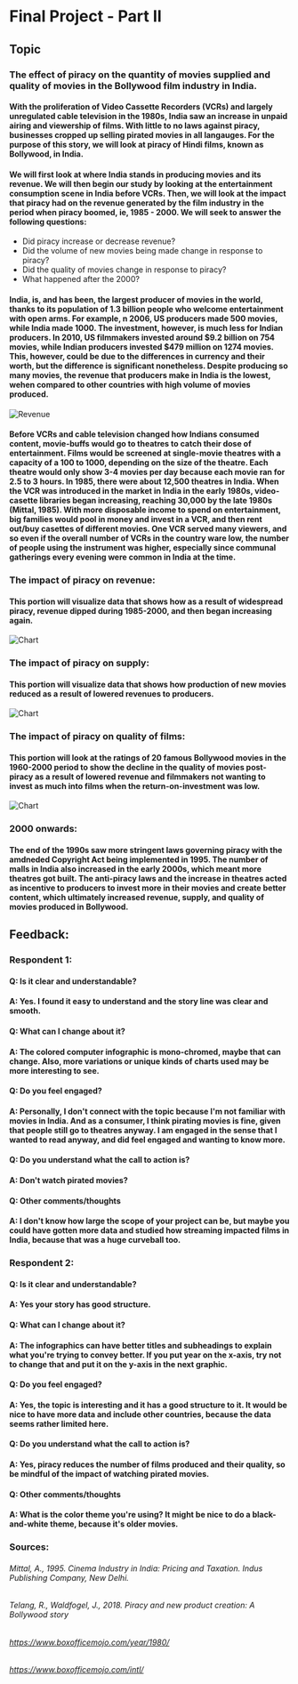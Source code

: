 # Final Project - Part II

## Topic 

### The effect of piracy on the quantity of movies supplied and quality of movies in the Bollywood film industry in India. 

#### With the proliferation of Video Cassette Recorders (VCRs) and largely unregulated cable television in the 1980s, India saw an increase in unpaid airing and viewership of films. With little to no laws against piracy, businesses cropped up selling pirated movies in all langauges. For the purpose of this story, we will look at piracy of Hindi films, known as Bollywood, in India. 

#### We will first look at where India stands in producing movies and its revenue. We will then begin our study by looking at the entertainment consumption scene in India before VCRs. Then, we will look at the impact that piracy had on the revenue generated by the film industry in the period when piracy boomed, ie, 1985 - 2000. We will seek to answer the following questions: 
* Did piracy increase or decrease revenue? 
* Did the volume of new movies being made change in response to piracy? 
* Did the quality of movies change in response to piracy? 
* What happened after the 2000?

#### India, is, and has been, the largest producer of movies in the world, thanks to its population of 1.3 billion people who welcome entertainment with open arms. For example, n 2006, US producers made 500 movies, while India made 1000. The investment, however, is much less for Indian producers. In 2010, US filmmakers invested around $9.2 billion on 754 movies, while Indian producers invested $479 million on 1274 movies. This, however, could be due to the differences in currency and their worth, but the difference is significant nonetheless. Despite producing so many movies, the revenue that producers make in India is the lowest, wehen compared to other countries with high volume of movies produced. 

![Revenue](revenue_countries.png)

#### Before VCRs and cable television changed how Indians consumed content, movie-buffs would go to theatres to catch their dose of entertainment. Films would be screened at single-movie theatres with a capacity of a 100 to 1000, depending on the size of the theatre. Each theatre would only show 3-4 movies per day because each movie ran for 2.5 to 3 hours. In 1985, there were about 12,500 theatres in India. When the VCR was introduced in the market in India in the early 1980s, video-casette libraries began increasing, reaching 30,000 by the late 1980s (Mittal, 1985). With more disposable income to spend on entertainment, big families would pool in money and invest in a VCR, and then rent out/buy casettes of different movies. One VCR served many viewers, and so even if the overall number of VCRs in the country ware low, the number of people using the instrument was higher, especially since communal gatherings every evening were common in India at the time.  

### The impact of piracy on revenue: 

#### This portion will visualize data that shows how as a result of widespread piracy, revenue dipped during 1985-2000, and then began increasing again. 

![Chart](chart.jpeg)

### The impact of piracy on supply: 

#### This portion will visualize data that shows how production of new movies reduced as a result of lowered revenues to producers. 

![Chart](chart.jpeg)

### The impact of piracy on quality of films: 

#### This portion will look at the ratings of 20 famous Bollywood movies in the 1960-2000 period to show the decline in the quality of movies post-piracy as a result of lowered revenue and filmmakers not wanting to invest as much into films when the return-on-investment was low. 

![Chart](chart.jpeg)

### 2000 onwards: 

#### The end of the 1990s saw more stringent laws governing piracy with the amdneded Copyright Act being implemented in 1995. The number of malls in India also increased in the early 2000s, which meant more theatres got built. The anti-piracy laws and the increase in theatres acted as incentive to producers to invest more in their movies and create better content, which ultimately increased revenue, supply, and quality of movies produced in Bollywood. 

## Feedback: 

### Respondent 1: 

#### Q: Is it clear and understandable? 
#### A: Yes. I found it easy to understand and the story line was clear and smooth. 

#### Q: What can I change about it? 
#### A: The colored computer infographic is mono-chromed, maybe that can change. Also, more variations or unique kinds of charts used may be more interesting to see. 

#### Q: Do you feel engaged? 
#### A: Personally, I don't connect with the topic because I'm not familiar with movies in India. And as a consumer, I think pirating movies is fine, given that people still go to theatres anyway. I am engaged in the sense that I wanted to read anyway, and did feel engaged and wanting to know more. 

#### Q: Do you understand what the call to action is?
#### A: Don't watch pirated movies? 

#### Q: Other comments/thoughts
#### A: I don't know how large the scope of your project can be, but maybe you could have gotten more data and studied how streaming impacted films in India, because that was a huge curveball too. 

### Respondent 2: 

#### Q: Is it clear and understandable? 
#### A: Yes your story has good structure. 

#### Q: What can I change about it? 
#### A: The infographics can have better titles and subheadings to explain what you're trying to convey better. If you put year on the x-axis, try not to change that and put it on the y-axis in the next graphic. 

#### Q: Do you feel engaged? 
#### A: Yes, the topic is interesting and it has a good structure to it. It would be nice to have more data and include other countries, because the data seems rather limited here. 

#### Q: Do you understand what the call to action is?
#### A: Yes, piracy reduces the number of films produced and their quality, so be mindful of the impact of watching pirated movies. 

#### Q: Other comments/thoughts
#### A: What is the color theme you're using? It might be nice to do a black-and-white theme, because it's older movies.  


### Sources: 

###### Mittal, A., 1995. Cinema Industry in India: Pricing and Taxation. Indus Publishing Company, New Delhi.
###### Telang, R., Waldfogel, J., 2018. Piracy and new product creation: A Bollywood story
###### https://www.boxofficemojo.com/year/1980/
###### https://www.boxofficemojo.com/intl/



